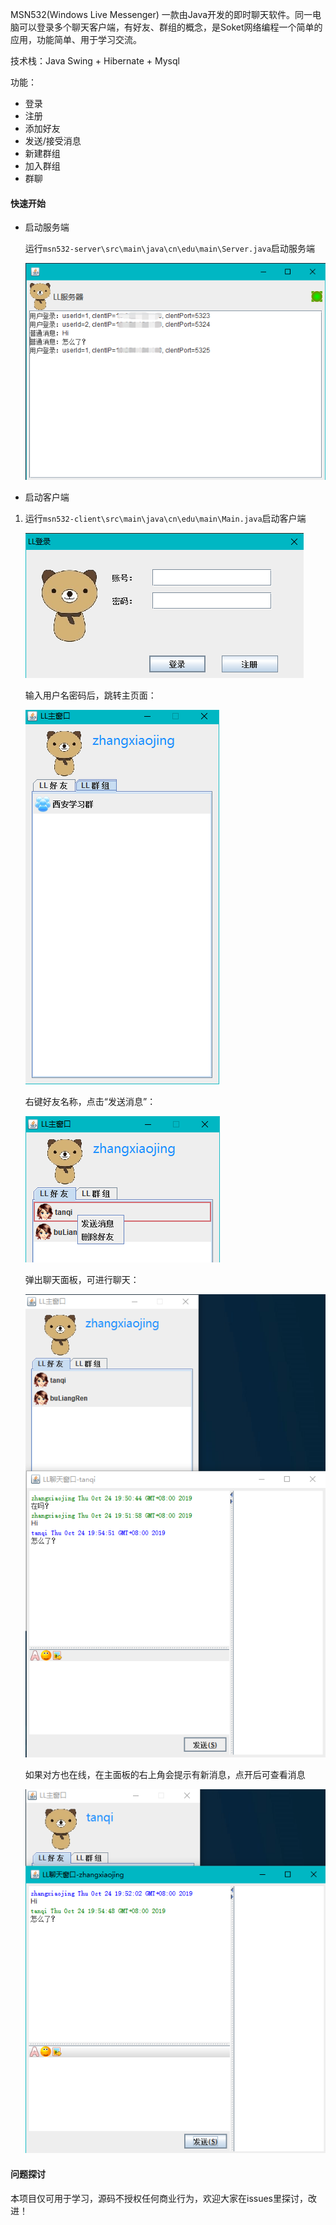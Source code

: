 MSN532(Windows Live Messenger) 一款由Java开发的即时聊天软件。同一电脑可以登录多个聊天客户端，有好友、群组的概念，是Soket网络编程一个简单的应用，功能简单、用于学习交流。

技术栈：Java Swing + Hibernate + Mysql

功能：

- 登录
- 注册
- 添加好友
- 发送/接受消息
- 新建群组
- 加入群组
- 群聊

#### 快速开始

- 启动服务端
  
  运行```msn532-server\src\main\java\cn\edu\main\Server.java```启动服务端
  
   ![服务端](./doc/img/server.png)
- 启动客户端
  
1. 运行```msn532-client\src\main\java\cn\edu\main\Main.java```启动客户端

   ![登录](./doc/img/login.png)
   
   输入用户名密码后，跳转主页面：
   
   ![主页面](./doc/img/zhangxiaojing_main.png)
   
   右键好友名称，点击“发送消息”：
   
   ![发送消息](./doc/img/zhangxiaojing_friend.png)
   
   弹出聊天面板，可进行聊天：
   
   ![聊天](./doc/img/zhangxiaojing_chat.png)
   
   如果对方也在线，在主面板的右上角会提示有新消息，点开后可查看消息
   
   ![查看消息](./doc/img/tanqi_chat.png)
   
#### 问题探讨

本项目仅可用于学习，源码不授权任何商业行为，欢迎大家在issues里探讨，改进！
